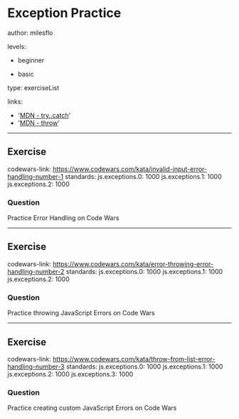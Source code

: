 # Exception Practice
author: milesflo

levels:

  - beginner

  - basic

type: exerciseList

links:

  - '[MDN - try..catch](https://developer.mozilla.org/en-US/docs/Web/JavaScript/Reference/Statements/try...catch)'
  - '[MDN - throw](https://developer.mozilla.org/en-US/docs/Web/JavaScript/Reference/Statements/throw)'

---
## Exercise
codewars-link: https://www.codewars.com/kata/invalid-input-error-handling-number-1
standards:
    js.exceptions.0: 1000
    js.exceptions.1: 1000
    js.exceptions.2: 1000
### Question
Practice Error Handling on Code Wars

---
## Exercise
codewars-link: https://www.codewars.com/kata/error-throwing-error-handling-number-2
standards:
    js.exceptions.0: 1000
    js.exceptions.1: 1000
    js.exceptions.2: 1000
### Question
Practice throwing JavaScript Errors on Code Wars

---
## Exercise
codewars-link: https://www.codewars.com/kata/throw-from-list-error-handling-number-3
standards:
    js.exceptions.0: 1000
    js.exceptions.1: 1000
    js.exceptions.2: 1000
    js.exceptions.3: 1000
### Question
Practice creating custom JavaScript Errors on Code Wars
